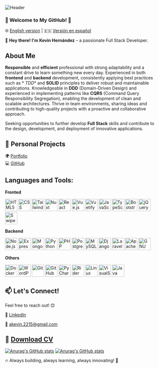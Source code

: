 ![Header](https://github.com/user-attachments/assets/423670da-b679-40b6-b86d-9641e231363d)

### 🚀 Welcome to My GitHub! 🚀

🌐 [English version](README.md) | 🇪🇸 [Versión en español](README.es.md)

👋 **Hey there! I'm Kevin Hernández** – a passionate Full Stack Developer.

## About Me

**Responsible** and **efficient** professional with strong adaptability and a constant drive to learn something new
every day. Experienced in both **frontend** and **backend** development, consistently applying best practices such as *
*TDD** and **SOLID** principles to deliver robust and maintainable applications. Knowledgeable in **DDD** (Domain-Driven
Design) and experienced in implementing patterns like **CQRS** (Command Query Responsibility Segregation), enabling the
development of clean and scalable architectures. Thrive in team environments, sharing ideas and contributing to
high-quality projects with a proactive and collaborative approach.

Seeking opportunities to further develop **Full Stack** skills and contribute to the design, development, and deployment
of innovative applications.

## 📂 Personal Projects

🌍 [Portfolio](https://kevin0018.github.io/portfolio)  
💻 [GitHub](https://github.com/kevin0018)

## Languages and Tools:

**Fronted**

<img src="https://github.com/user-attachments/assets/d14b6bc7-c789-45bb-af60-3c5e1848ad03" height="40" title="HTML5">
<img src="https://github.com/user-attachments/assets/ecfbb7d7-c138-4d90-9bb5-8a72ccccd7fd" height="40" title="CSS">
<img src="https://github.com/user-attachments/assets/a7af7f78-041d-44d4-be60-d816a64a7c4f" height="40" title="Tailwind CSS">
<img src="https://github.com/user-attachments/assets/9b2ed970-32b5-4f16-80c0-107252403611" height="40" title="Nuxt">
<img src="https://github.com/user-attachments/assets/2668dc7f-c92c-4821-b659-abee1af1ed5b" height="40" title="React">
<img src="https://github.com/user-attachments/assets/fbe81e2a-3493-4a6e-b341-19c6abc86dfd" height="40" title="Vue.js">
<img src="https://github.com/user-attachments/assets/8d3859ed-11ec-490c-b80b-7f013fda6c75" height="40" title="Vuetify">
<img src="https://github.com/user-attachments/assets/2255234b-4cbc-4d8b-88a0-f63ea5a73038" height="40" title="JavaScript">
<img src="https://github.com/user-attachments/assets/94f7ec14-9494-4a11-9025-f743c0badebb" height="40" title="TypeScript">
<img src="https://github.com/user-attachments/assets/38e23c7e-68f9-4651-b2ac-d1ae18eb0368" height="40" title="Bootstrap">
<img src="https://github.com/user-attachments/assets/e0c32820-28eb-45ce-979e-30e7a5e3e9f4" height="40" title="jQuery">
<img src="https://github.com/user-attachments/assets/a1be3a42-ac4b-4289-96e7-ba327d34d34c" height="40" title="Swiper">

**Backend**

<img src="https://github.com/user-attachments/assets/1986219d-1d92-4f80-8aa4-26aad85f2d7f" height="40" title="Node.js">
<img src="https://github.com/user-attachments/assets/afaa4bbb-c694-4449-a76a-7a4054135ead" height="40" title="Express">
<img src="https://github.com/user-attachments/assets/efdb1c13-98fe-4d26-8c14-2cbc4a1204b2" height="40" title="MongoDB">
<img src="https://github.com/user-attachments/assets/75674408-da85-4be1-be66-dbacf4a806fe" height="40" title="Python">
<img src="https://github.com/user-attachments/assets/ec2b3cec-d51e-431e-a27e-f0f3a0e40045" height="40" title="PHP">
<img src="https://github.com/user-attachments/assets/8f69c50a-8ba7-404f-8d06-198961809a11" height="40" title="PostgreSQL">
<img src="https://github.com/user-attachments/assets/232196a4-0f5d-40b0-8aee-8b25cb6d7b1a" height="40" title="MySQL">
<img src="https://github.com/user-attachments/assets/435ecd89-dbc6-4148-8fe3-6988c1cee07d" height="40" title="Django">
<img src="https://github.com/user-attachments/assets/0b165007-850b-467d-ad87-0f4596281803" height="40" title="Laravel">
<img src="https://github.com/user-attachments/assets/d329c3d7-6437-4d35-af5c-e92bb24c7eff" height="40" title="Apache">
<img src="https://github.com/user-attachments/assets/825275cb-c9e3-4639-bd1b-649fcc498142" height="40" title="GNU Bash">

**Others**

<img src="https://github.com/user-attachments/assets/a684fb02-f730-4bad-8036-4699710bb86c" height="40" title="Docker">
<img src="https://github.com/user-attachments/assets/7946bf5a-b39d-41e9-ae3b-74d10b0b635a" height="40" title="WordPress">
<img src="https://github.com/user-attachments/assets/dbaf0ce8-85bc-4299-9ef9-834eb9f806c2" height="40" title="Git">
<img src="https://github.com/user-attachments/assets/0d882b0e-83b7-4e34-bcb7-4eb8280e3116" height="40" title="GitHub">
<img src="https://github.com/user-attachments/assets/b7dcd978-0ae1-49d6-a753-d9d40c1a8031" height="40" title="PyCharm">
<img src="https://github.com/user-attachments/assets/0046e0fa-7dd8-495d-9d54-88cc1bf607f8" height="40" title="Rider">
<img src="https://github.com/user-attachments/assets/14cd8ab2-eabb-4351-a9bd-a7aa82cbe90e" height="40" title="Linux">
<img src="https://github.com/user-attachments/assets/c1d07a51-5cae-46b5-bcfd-d7e9ff294c13" height="40" title="VisualStudioCode">
<img src="https://github.com/user-attachments/assets/ba01300c-efaf-4d64-9f32-49b32703ca44" height="40" title="Java">

## 📫 **Let's Connect!**

Feel free to reach out! 😊

🔗 [LinkedIn](https://www.linkedin.com/in/kevin-hernandez-deras)

📧 [akevin.2215@gmail.com](mailto:akevin.2215@gmail.com)

## 📄 [Download CV](https://github.com/user-attachments/files/20185697/CV_Kevin_Hernandez_Deras.pdf)

[![Anurag's GitHub stats](https://github-readme-stats-kevin0018s-projects.vercel.app//api/top-langs/?username=kevin0018&layout=compact&hide=Jupyter%20Notebook&langs_count=10&exclude_repo=github-readme-stats)](https://github.com/anuraghazra/github-readme-stats)
[![Anurag's GitHub stats](https://github-readme-stats-kevin0018s-projects.vercel.app/api?username=kevin0018&theme=dracula&show_icons=true&hide_rank=true&hide=stars,prs,issues)](https://github.com/anuraghazra/github-readme-stats)

🔥 Always building, always learning, always innovating! 🚀
